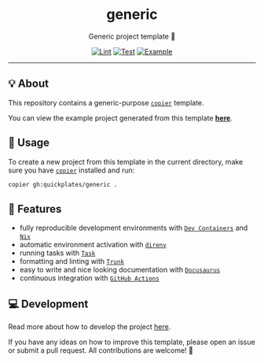 <h1 align="center">generic</h1>

<div align="center">

Generic project template 👤

[![Lint](https://github.com/quickplates/generic/actions/workflows/lint.yaml/badge.svg)](https://github.com/quickplates/generic/actions/workflows/lint.yaml)
[![Test](https://github.com/quickplates/generic/actions/workflows/test.yaml/badge.svg)](https://github.com/quickplates/generic/actions/workflows/test.yaml)
[![Example](https://github.com/quickplates/generic/actions/workflows/example.yaml/badge.svg)](https://github.com/quickplates/generic/actions/workflows/example.yaml)

</div>

---

## 💡 About

This repository contains a generic-purpose
[`copier`](https://copier.readthedocs.io) template.

You can view the example project generated from this template
[**here**](https://github.com/quickplates/generic-example).

## 📜 Usage

To create a new project from this template in the current directory,
make sure you have [`copier`](https://copier.readthedocs.io) installed and run:

```sh
copier gh:quickplates/generic .
```

## 🚀 Features

- fully reproducible development environments with
  [`Dev Containers`](https://code.visualstudio.com/docs/remote/containers)
  and [`Nix`](https://nixos.org)
- automatic environment activation with [`direnv`](https://direnv.net)
- running tasks with [`Task`](https://taskfile.dev)
- formatting and linting with [`Trunk`](https://trunk.io)
- easy to write and nice looking documentation
  with [`Docusaurus`](https://docusaurus.io)
- continuous integration with [`GitHub Actions`](https://github.com/features/actions)

## 💻 Development

Read more about how to develop the project
[here](https://github.com/quickplates/generic/blob/main/CONTRIBUTING.md).

If you have any ideas on how to improve this template,
please open an issue or submit a pull request.
All contributions are welcome! 🤗
